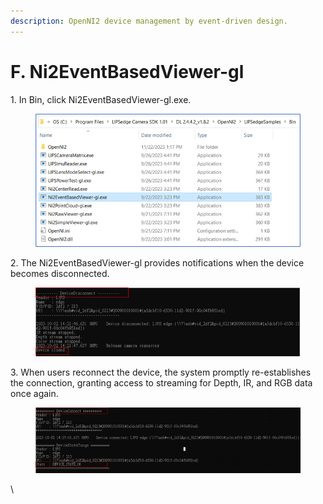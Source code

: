 ```yaml
---
description: OpenNI2 device management by event-driven design.
---
```


# F. Ni2EventBasedViewer-gl

1\.     In Bin, click Ni2EventBasedViewer-gl.exe.

<figure><img src="../../.gitbook/assets/global_camera/sample_codes/image (7).png" alt=""><figcaption></figcaption></figure>

&#x20;

2\.     The Ni2EventBasedViewer-gl provides notifications when the device becomes disconnected.

<figure><img src="../../.gitbook/assets/global_camera/sample_codes/image (8).png" alt=""><figcaption></figcaption></figure>

&#x20;

3\.     When users reconnect the device, the system promptly re-establishes the connection, granting access to streaming for Depth, IR, and RGB data once again.

<figure><img src="../../.gitbook/assets/global_camera/sample_codes/image (9).png" alt=""><figcaption></figcaption></figure>

\
